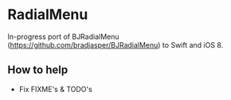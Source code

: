 # RadialMenu

In-progress port of BJRadialMenu (https://github.com/bradjasper/BJRadialMenu) to Swift and iOS 8.


## How to help

- Fix FIXME's & TODO's
